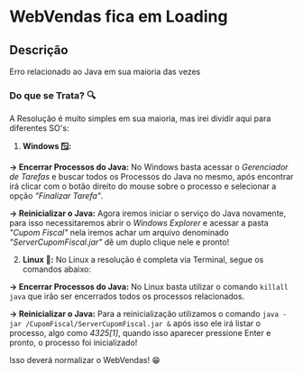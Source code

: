 # WebVendas fica em Loading

## Descrição
Erro relacionado ao Java em sua maioria das vezes
 
### Do que se Trata? 🔍

A Resolução é muito simples em sua maioria, mas irei dividir aqui para diferentes SO's:

 1. **Windows 🪟:**
 
**-> Encerrar Processos do Java:** No Windows basta acessar o *Gerenciador de Tarefas* e buscar todos os Processos do Java no mesmo, após encontrar irá clicar com o botão direito do mouse sobre o processo e selecionar a opção *"Finalizar Tarefa"*.

**-> Reinicializar o Java:** Agora iremos iniciar o serviço do Java novamente, para isso necessitaremos abrir o *Windows Explorer* e acessar a pasta *"Cupom Fiscal"* nela iremos achar um arquivo denominado *"ServerCupomFiscal.jar"* dê um duplo clique nele e pronto!

2. **Linux 🐧:**
No Linux a resolução é completa via Terminal, segue os comandos abaixo:

**-> Encerrar Processos do Java:** No Linux basta utilizar o comando `killall java` que irão ser encerrados todos os processos relacionados.

**-> Reinicializar o Java:** Para a reinicialização utilizamos o comando `java -jar /CupomFiscal/ServerCupomFiscal.jar &` após isso ele irá listar o processo, algo como *4325[1]*, quando isso aparecer pressione Enter e pronto, o processo foi inicializado!

Isso deverá normalizar o WebVendas! 😁
